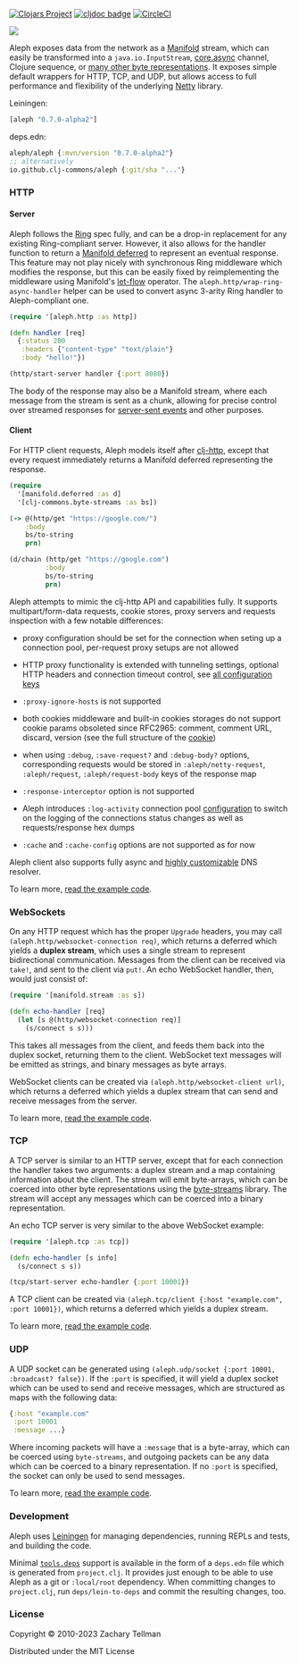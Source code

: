 [![Clojars Project](https://img.shields.io/clojars/v/aleph.svg)](https://clojars.org/aleph)
[![cljdoc badge](https://cljdoc.org/badge/aleph/aleph)](https://cljdoc.org/d/aleph/aleph)
[![CircleCI](https://circleci.com/gh/clj-commons/aleph.svg?style=svg)](https://circleci.com/gh/clj-commons/aleph)

![](docs/aleph.png)

Aleph exposes data from the network as a [Manifold](https://github.com/clj-commons/manifold) stream, which can easily be transformed into a `java.io.InputStream`, [core.async](https://github.com/clojure/core.async) channel, Clojure sequence, or [many other byte representations](https://github.com/clj-commons/byte-streams).  It exposes simple default wrappers for HTTP, TCP, and UDP, but allows access to full performance and flexibility of the underlying [Netty](https://github.com/netty/netty) library.

Leiningen:
```clojure
[aleph "0.7.0-alpha2"]
```
deps.edn:
```clojure
aleph/aleph {:mvn/version "0.7.0-alpha2"}
;; alternatively
io.github.clj-commons/aleph {:git/sha "..."}
```

### HTTP

#### Server
Aleph follows the [Ring](https://github.com/ring-clojure) spec fully, and can be a drop-in replacement for any existing Ring-compliant server.  However, it also allows for the handler function to return a [Manifold deferred](https://github.com/clj-commons/manifold) to represent an eventual response.  This feature may not play nicely with synchronous Ring middleware which modifies the response, but this can be easily fixed by reimplementing the middleware using Manifold's [let-flow](https://github.com/clj-commons/manifold/blob/master/doc/deferred.md#let-flow) operator. The `aleph.http/wrap-ring-async-handler` helper can be used to convert async 3-arity Ring handler to Aleph-compliant one.

```clojure
(require '[aleph.http :as http])

(defn handler [req]
  {:status 200
   :headers {"content-type" "text/plain"}
   :body "hello!"})

(http/start-server handler {:port 8080})
```

The body of the response may also be a Manifold stream, where each message from the stream is sent as a chunk, allowing for precise control over streamed responses for [server-sent events](http://en.wikipedia.org/wiki/Server-sent_events) and other purposes.

#### Client

For HTTP client requests, Aleph models itself after [clj-http](https://github.com/dakrone/clj-http), except that every request immediately returns a Manifold deferred representing the response.

```clojure
(require
  '[manifold.deferred :as d]
  '[clj-commons.byte-streams :as bs])

(-> @(http/get "https://google.com/")
    :body
    bs/to-string
    prn)

(d/chain (http/get "https://google.com")
         :body
         bs/to-string
         prn)
```

Aleph attempts to mimic the clj-http API and capabilities fully. It supports multipart/form-data requests, cookie stores, proxy servers and requests inspection with a few notable differences:

* proxy configuration should be set for the connection when seting up a connection pool, per-request proxy setups are not allowed

* HTTP proxy functionality is extended with tunneling settings, optional HTTP headers and connection timeout control, see [all configuration keys](https://github.com/clj-commons/aleph/blob/d33c76d6c7d1bf9788369fe6fd9d0e56434c8244/src/aleph/http.clj#L122-L132)

* `:proxy-ignore-hosts` is not supported

* both cookies middleware and built-in cookies storages do not support cookie params obsoleted since RFC2965: comment, comment URL, discard, version (see the full structure of the [cookie](https://github.com/clj-commons/aleph/blob/d33c76d6c7d1bf9788369fe6fd9d0e56434c8244/src/aleph/http/client_middleware.clj#L645-L655))

* when using `:debug`, `:save-request?` and `:debug-body?` options, corresponding requests would be stored in `:aleph/netty-request`, `:aleph/request`, `:aleph/request-body` keys of the response map

* `:response-interceptor` option is not supported

* Aleph introduces `:log-activity` connection pool [configuration](https://github.com/clj-commons/aleph/blob/d33c76d6c7d1bf9788369fe6fd9d0e56434c8244/src/aleph/http.clj#L120) to switch on the logging of the connections status changes as well as requests/response hex dumps

* `:cache` and `:cache-config` options are not supported as for now

Aleph client also supports fully async and [highly customizable](https://github.com/clj-commons/aleph/blob/d33c76d6c7d1bf9788369fe6fd9d0e56434c8244/src/aleph/netty.clj#L783-L796) DNS resolver.

To learn more, [read the example code](https://github.com/clj-commons/aleph/blob/master/examples/src/aleph/examples/http.clj).

### WebSockets

On any HTTP request which has the proper `Upgrade` headers, you may call `(aleph.http/websocket-connection req)`, which returns a deferred which yields a **duplex stream**, which uses a single stream to represent bidirectional communication.  Messages from the client can be received via `take!`, and sent to the client via `put!`.  An echo WebSocket handler, then, would just consist of:

```clojure
(require '[manifold.stream :as s])

(defn echo-handler [req]
  (let [s @(http/websocket-connection req)]
    (s/connect s s)))
```

This takes all messages from the client, and feeds them back into the duplex socket, returning them to the client.  WebSocket text messages will be emitted as strings, and binary messages as byte arrays.

WebSocket clients can be created via `(aleph.http/websocket-client url)`, which returns a deferred which yields a duplex stream that can send and receive messages from the server.

To learn more, [read the example code](https://github.com/clj-commons/aleph/blob/master/examples/src/aleph/examples/websocket.clj).

### TCP

A TCP server is similar to an HTTP server, except that for each connection the handler takes two arguments: a duplex stream and a map containing information about the client.  The stream will emit byte-arrays, which can be coerced into other byte representations using the [byte-streams](https://github.com/clj-commons/byte-streams) library.  The stream will accept any messages which can be coerced into a binary representation.

An echo TCP server is very similar to the above WebSocket example:

```clojure
(require '[aleph.tcp :as tcp])

(defn echo-handler [s info]
  (s/connect s s))

(tcp/start-server echo-handler {:port 10001})
```

A TCP client can be created via `(aleph.tcp/client {:host "example.com", :port 10001})`, which returns a deferred which yields a duplex stream.

To learn more, [read the example code](https://github.com/clj-commons/aleph/blob/master/examples/src/aleph/examples/tcp.clj).

### UDP

A UDP socket can be generated using `(aleph.udp/socket {:port 10001, :broadcast? false})`.  If the `:port` is specified, it will yield a duplex socket which can be used to send and receive messages, which are structured as maps with the following data:

```clojure
{:host "example.com"
 :port 10001
 :message ...}
```

Where incoming packets will have a `:message` that is a byte-array, which can be coerced using `byte-streams`, and outgoing packets can be any data which can be coerced to a binary representation.  If no `:port` is specified, the socket can only be used to send messages.

To learn more, [read the example code](https://github.com/clj-commons/aleph/blob/master/examples/src/aleph/examples/udp.clj).

### Development

Aleph uses [Leiningen](https://leiningen.org/) for managing dependencies, running REPLs and tests, and building the code.

Minimal [`tools.deps`](https://github.com/clojure/tools.deps.alpha) support is available in the form of a `deps.edn` file which is generated from `project.clj`. It provides just enough to be able to use Aleph as a git or `:local/root` dependency. When committing changes to `project.clj`, run `deps/lein-to-deps` and commit the resulting changes, too.

### License

Copyright © 2010-2023 Zachary Tellman

Distributed under the MIT License
